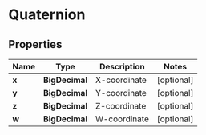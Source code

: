 

# Quaternion


## Properties

| Name | Type | Description | Notes |
|------------ | ------------- | ------------- | -------------|
|**x** | **BigDecimal** | X-coordinate |  [optional] |
|**y** | **BigDecimal** | Y-coordinate |  [optional] |
|**z** | **BigDecimal** | Z-coordinate |  [optional] |
|**w** | **BigDecimal** | W-coordinate |  [optional] |



